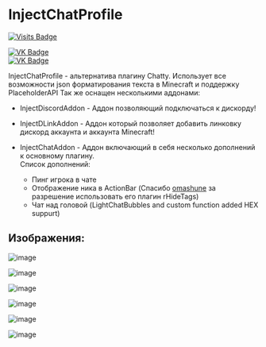 # InjectChatProfile

[![Visits Badge](https://badges.pufler.dev/visits/TIplur-ka/InjectChatProfile-Public)](https://badges.pufler.dev)

[![VK Badge](https://img.shields.io/static/v1?label=VK&message=Studio&logoColor=white&color=blue&logo=VK)](https://vk.com/angelitex/)    
[![VK Badge](https://img.shields.io/static/v1?label=VK&message=Profile&logoColor=white&color=blue&logo=VK)](https://vk.com/tiplurka/)

InjectChatProfile - альтернатива плагину Chatty.
Использует все возможности json форматирования текста в Minecraft и поддержку PlaceholderAPI
Так же оснащен несколькими аддонами:

- InjectDiscordAddon - Аддон позволяющий подключаться к дискорду!

- InjectDLinkAddon - Аддон который позволяет добавить линковку дискорд аккаунта и аккаунта Minecraft!

- InjectChatAddon - Аддон включающий в себя несколько дополнений к основному плагину.   
Список дополнений:
  + Пинг игрока в чате
  + Отображение ника в ActionBar (Спасибо <a href="https://github.com/omashune">omashune</a> за разрешение использовать его плагин rHideTags)
  + Чат над головой (LightChatBubbles and custom function added HEX suppurt)





## Изображения:

![image](https://user-images.githubusercontent.com/69672125/127400138-b8f99887-d3b3-4334-a15d-3e3b025ab494.png)

![image](https://user-images.githubusercontent.com/69672125/125178146-a8788680-e1ea-11eb-9034-32fe4b2f9630.png)

![image](https://user-images.githubusercontent.com/69672125/125178156-c6de8200-e1ea-11eb-9037-e44730a7f1c9.png)

![image](https://user-images.githubusercontent.com/69672125/127815685-bcf5802c-537e-4ca3-bf41-08a19b232bcb.png)

![image](https://user-images.githubusercontent.com/69672125/127815719-4b8cc7ca-42d5-4843-b4c4-8a8c53a3e814.png)

![image](https://user-images.githubusercontent.com/69672125/127815743-1a684a45-91da-46a1-81ba-a37151dc71a1.png)

